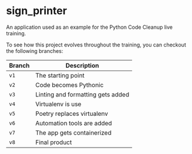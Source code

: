 # sign_printer

An application used as an example for the Python Code Cleanup live training.

To see how this project evolves throughout the training, you can checkout the following branches:

Branch | Description
--- | ---
`v1` | The starting point
`v2` | Code becomes Pythonic
`v3` | Linting and formatting gets added
`v4` | Virtualenv is use
`v5` | Poetry replaces virtualenv
`v6` | Automation tools are added
`v7` | The app gets containerized
`v8` | Final product
